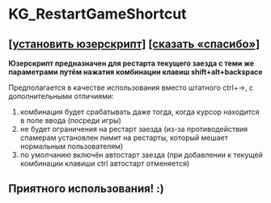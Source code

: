 # KG_RestartGameShortcut
## [[установить юзерскрипт]](../../../raw/main/KG_RestartGameShortcut.user.js) [[сказать «спасибо»]](http://klavogonki.ru/u/#/111001/)

**Юзерскрипт предназначен для рестарта текущего заезда с теми же параметрами путём нажатия комбинации клавиш shift+alt+backspace**

Предполагается в качестве использования вместо штатного ctrl+→, с дополнительными отличиями:
1. комбинация будет срабатывать даже тогда, когда курсор находится в поле ввода (посреди игры)
2. не будет ограничения на рестарт заезда (из-за противодействия спамерам установлен лимит на рестарты, который мешает нормальным пользователям)
3. по умолчанию включён автостарт заезда (при добавлении к текущей комбинации клавиши ctrl автостарт отменяется)

## Приятного использования! :)

